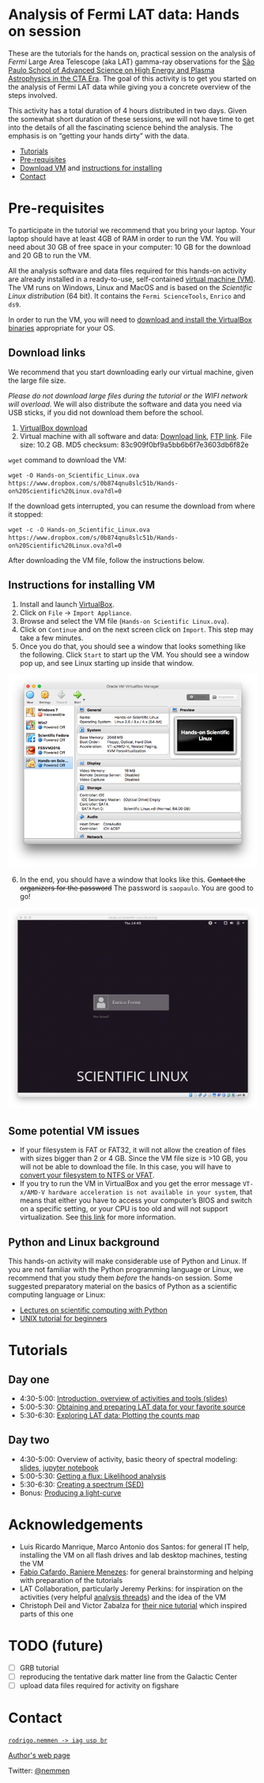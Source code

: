 Analysis of Fermi LAT data: Hands on session
==============================================

These are the tutorials for the hands on, practical session on the analysis of *Fermi* Large Area Telescope (aka LAT) gamma-ray observations for the [São Paulo School of Advanced Science on High Energy and Plasma Astrophysics in the CTA Era](http://www.astro.iag.usp.br/~highenastro/). The goal of this activity is to get you started on the analysis of Fermi LAT data while giving you a concrete overview of the steps involved. 

This activity has a total duration of 4 hours distributed in two days. Given the somewhat short duration of these sessions, we will not have time to get into the details of all the fascinating science behind the analysis. The emphasis is on “getting your hands dirty” with the data. 

- [Tutorials](#tutorials)
- [Pre-requisites](#pre-requisites)
- [Download VM](#download-links) and [instructions for installing](#instructions-for-installing-vm)
- [Contact](#contact)

# Pre-requisites

To participate in the tutorial we recommend that you bring your laptop. Your laptop should have at least 4GB of RAM in order to run the VM. You will need about 30 GB of free space in your computer: 10 GB for the download and 20 GB to run the VM.

All the analysis software and data files required for this hands-on activity are already installed in a ready-to-use, self-contained [virtual machine (VM)](https://en.wikipedia.org/wiki/Virtual_machine). The VM runs on Windows, Linux and MacOS and is based on the *Scientific Linux distribution* (64 bit). It contains the `Fermi ScienceTools`, `Enrico` and `ds9`.

In order to run the VM, you will need to [download and install the VirtualBox binaries](https://www.virtualbox.org/wiki/Downloads) appropriate for your OS. 

## Download links

We recommend that you start downloading early our virtual machine, given the large file size. 

*Please do not download large files during the tutorial or the WIFI network will overload*. We will also distribute the software and data you need via USB sticks, if you did not download them before the school.

1. [VirtualBox download](https://www.virtualbox.org/wiki/Downloads)
2. Virtual machine with all software and data: [Download link](https://www.dropbox.com/s/0b874qnu8slc51b/Hands-on%20Scientific%20Linux.ova?dl=0), [FTP link](ftp://astroweb.iag.usp.br/dalpino/Hands-on). File size: 10.2 GB. MD5 checksum: 83c909f0bf9a5bb6b6f7e3603db6f82e

`wget` command to download the VM: 

    wget -O Hands-on_Scientific_Linux.ova https://www.dropbox.com/s/0b874qnu8slc51b/Hands-on%20Scientific%20Linux.ova?dl=0

If the download gets interrupted, you can resume the download from where it stopped:

    wget -c -O Hands-on_Scientific_Linux.ova https://www.dropbox.com/s/0b874qnu8slc51b/Hands-on%20Scientific%20Linux.ova?dl=0

After downloading the VM file, follow the instructions below.

## Instructions for installing VM

1. Install and launch [VirtualBox](https://www.virtualbox.org/wiki/Downloads).
2. Click on `File` -> `Import Appliance`.
3. Browse and select the VM file (`Hands-on Scientific Linux.ova`).
4. Click on `Continue` and on the next screen click on `Import`. This step may take a few minutes.
5. Once you do that, you should see a window that looks something like the following. Click `Start` to start up the VM. You should see a window pop up, and see Linux starting up inside that window.

![](./figures/virtualbox.png "VirtualBox window listing the VM after successfull import")

6. In the end, you should have a window that looks like this. ~~Contact the organizers for the password~~ The password is `saopaulo`. You are good to go!

![](./figures/welcome_screen.png "VM after booting")

## Some potential VM issues

- If your filesystem is FAT or FAT32, it will not allow the creation of files with sizes bigger than 2 or 4 GB. Since the VM file size is >10 GB, you will not be able to download the file. In this case, you will have to [convert your filesystem to NTFS or VFAT](https://www.google.com.br/search?client=safari&rls=en&q=convert+from+fat+to+vfat+windows&ie=UTF-8&oe=UTF-8&gws_rd=cr&ei=ifkeWbvzJsy1wASQ24ToBw).
- If you try to run the VM in VirtualBox and you get the error message `VT-x/AMD-V hardware acceleration is not available in your system`, that means that either you have to access your computer’s BIOS and switch on a specific setting, or your CPU is too old and will not support virtualization. See [this link](https://www.howtogeek.com/213795/how-to-enable-intel-vt-x-in-your-computers-bios-or-uefi-firmware/) for more information. 



## Python and Linux background

This hands-on activity will make considerable use of Python and Linux. If you are not familiar with the Python programming language or Linux, we recommend that you study them *before* the hands-on session. Some suggested  preparatory material on the basics of Python as a scientific computing language or Linux: 

- [Lectures on scientific computing with Python](https://github.com/jrjohansson/scientific-python-lectures)
- [UNIX tutorial for beginners](http://www.ee.surrey.ac.uk/Teaching/Unix/)


# Tutorials

## Day one

- 4:30-5:00: [Introduction, overview of activities and tools (slides)](./day01-intro_slides.pdf)
- 5:00-5:30: [Obtaining and preparing LAT data for your favorite source](./prepare.md)
- 5:30-6:30: [Exploring LAT data: Plotting the counts map](./explore.md)

## Day two

- 4:30-5:00: Overview of activity, basic theory of spectral modeling: [slides](./day02-intro_slides.pdf), [jupyter notebook](./fermi_likelihood_lecture.ipynb)
- 5:00-5:30: [Getting a flux: Likelihood analysis](./likelihood.md)
- 5:30-6:30: [Creating a spectrum (SED)](./sed.md)
- Bonus: [Producing a light-curve](./lc.md)

# Acknowledgements

- Luis Ricardo Manrique, Marco Antonio dos Santos: for general IT help, installing the VM on all flash drives and lab desktop machines, testing the VM
- [Fabio Cafardo, Raniere Menezes](https://rodrigonemmen.com/group/group-members/): for general brainstorming and helping with preparation of the tutorials
- LAT Collaboration, particularly Jeremy Perkins: for inspiration on the activities (very helpful [analysis threads](https://fermi.gsfc.nasa.gov/ssc/data/analysis/scitools/)) and the idea of the VM
- Christoph Deil and Victor Zabalza for [their nice tutorial](http://fermi-hero.readthedocs.io/en/latest/index.html#) which inspired parts of this one

# TODO (future)

- [ ] GRB tutorial
- [ ] reproducing the tentative dark matter line from the Galactic Center
- [ ] upload data files required for activity on figshare

# Contact 

[`rodrigo.nemmen -> iag usp br`](http://rodrigonemmen.com/contact)

[Author's web page](https://rodrigonemmen.com/)

Twitter: [@nemmen](https://twitter.com/nemmen)